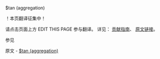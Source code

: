  $tan (aggregation)

 ！本页翻译征集中！

请点击页面上方 EDIT THIS PAGE 参与翻译。
详见：
[贡献指南]( https://github.com/JinMuInfo/MongoDB-Manual-zh/blob/master/CONTRIBUTING.md )、
[原文链接](  https://docs.mongodb.com/manual/reference/operator/aggregation/tan/  )。

 参见

原文 - [$tan (aggregation)]( https://docs.mongodb.com/manual/reference/operator/aggregation/tan/ )

